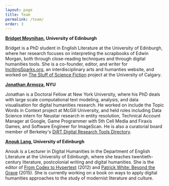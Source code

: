 ```yaml
---
layout: page
title: Team
permalink: /team/
order: 3
---
```

__[Bridget Moynihan](https://www.ed.ac.uk/profile/bridget-moynihan), University of Edinburgh__

Bridget is a PhD student in English Literature at the University of Edinburgh, where her research focuses on interpreting the scrapbooks of Edwin Morgan, both through close-reading techniques and through digital humanities tools. She is a co-founder, editor, and writer for [IncitingSparks.org](https://incitingsparks.org), an interdisciplinary arts and humanties website, and worked on [The Stuff of Science Fiction](http://stuffofsciencefiction.ca/) project at the University of Calgary.  

__[Jonathan Armoza](http://nycdh.org/members/jonathangrams/), NYU__

Jonathan is a Doctoral Fellow at New York University, where his PhD deals with large scale computational text modeling, analysis, and data visualisation for digital humanities research. He worked on include the Topic Words in Context project at McGill University, and held roles including Data Science intern for Neustar research in entity resolution, Technical Account Manager at Google, Game Programmer with 5th Cell Media and Firaxis Games, and Software Engineer for ImageScan. He is also a curatorial board member of Berkeley's [DiRT Digital Research Tools Directory](https://dirtdirectory.org).

__[Anouk Lang](https://www.ed.ac.uk/profile/anouk-lang), University of Edinburgh__

Anouk is a Lecturer in Digital Humanities in the Department of English Literature at the University of Edinburgh, where she teaches twentieth-century literature, postcolonial writing and digital humanities. She is the editor of [From Codex to Hypertext](http://www.umass.edu/umpress/title/codex-hypertext) (2012) and [Patrick White: Beyond the Grave](http://www.anthempress.com/patrick-white-beyond-the-grave) (2015). She is currently working on a book on ways to apply digital humanities approaches to the study of modernist literature and culture.
